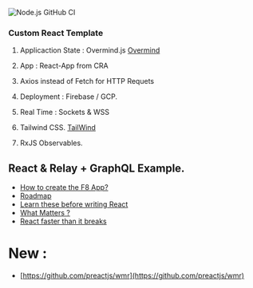 ![Node.js GitHub CI](https://github.com/codersguild/React-Overmind-RxJS-Frontend/workflows/Node.js%20CI/badge.svg?branch=master)

### Custom React Template 

1. Applicaction State : Overmind.js [Overmind](https://overmindjs.org/)

2. App : React-App from CRA

3. Axios instead of Fetch for HTTP Requets

4. Deployment : Firebase / GCP. 

5. Real Time : Sockets & WSS

6. Tailwind CSS. [TailWind](https://tailwindcss.com/)

7. RxJS Observables.


## React & Relay + GraphQL Example. 

- [How to create the F8 App?](https://makeitopen.com/) 
- [Roadmap](https://roadmap.sh/react)
- [Learn these before writing React](https://reactjs.org/docs/hooks-rules.html)
- [What Matters ?](https://francodalessio.com/users-care-about-how-you-write-code/)
- [React faster than it breaks](https://francodalessio.com/never-call-a-react-function-component/)


# New : 

- [https://github.com/preactjs/wmr](https://github.com/preactjs/wmr)

